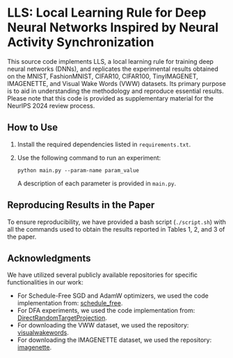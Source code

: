 # LLS: Local Learning Rule for Deep Neural Networks Inspired by Neural Activity Synchronization

This source code implements LLS, a local learning rule for training deep neural networks (DNNs), and replicates the experimental results obtained on the MNIST, FashionMNIST, CIFAR10, CIFAR100, TinyIMAGENET, IMAGENETTE, and Visual Wake Words (VWW) datasets. Its primary purpose is to aid in understanding the methodology and reproduce essential results. Please note that this code is provided as supplementary material for the NeurIPS 2024 review process.

## How to Use

1. Install the required dependencies listed in `requirements.txt`. 
2. Use the following command to run an experiment:

    ```shell
    python main.py --param-name param_value
    ```

    A description of each parameter is provided in `main.py`.

## Reproducing Results in the Paper

To ensure reproducibility, we have provided a bash script (`./script.sh`) with all the commands used to obtain the results reported in Tables 1, 2, and 3 of the paper.

## Acknowledgments

We have utilized several publicly available repositories for specific functionalities in our work:

- For Schedule-Free SGD and AdamW optimizers, we used the code implementation from: [schedule_free](https://github.com/facebookresearch/schedule_free).
- For DFA experiments, we used the code implementation from: [DirectRandomTargetProjection](https://github.com/ChFrenkel/DirectRandomTargetProjection).
- For downloading the VWW dataset, we used the repository: [visualwakewords](https://github.com/Mxbonn/visualwakewords).
- For downloading the IMAGENETTE dataset, we used the repository: [imagenette](https://github.com/fastai/imagenette).
